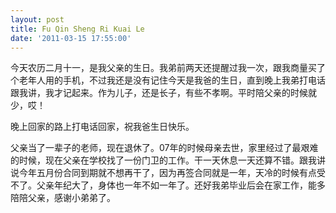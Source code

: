 ```yaml
---
layout: post
title: Fu Qin Sheng Ri Kuai Le
date: '2011-03-15 17:55:00'
---
```


<p>今天农历二月十一，是我父亲的生日。我弟前两天还提醒过我一次，跟我商量买了个老年人用的手机，不过我还是没有记住今天是我爸的生日，直到晚上我弟打电话跟我讲，我才记起来。作为儿子，还是长子，有些不孝啊。平时陪父亲的时候就少，哎！</p>

<p>晚上回家的路上打电话回家，祝我爸生日快乐。</p>

<p>父亲当了一辈子的老师，现在退休了。07年的时候母亲去世，家里经过了最艰难的时候，现在父亲在学校找了一份门卫的工作。干一天休息一天还算不错。跟我讲说今年五月份合同到期就不想再干了，因为再签合同就是一年，天冷的时候有点受不了。父亲年纪大了，身体也一年不如一年了。还好我弟毕业后会在家工作，能多陪陪父亲，感谢小弟弟了。</p>
